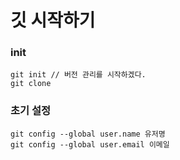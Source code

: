 # 깃 시작하기 


### init 

```
git init // 버전 관리를 시작하겠다.
git clone

```
### 초기 설정 

```
git config --global user.name 유저명
git config --global user.email 이메일

```
